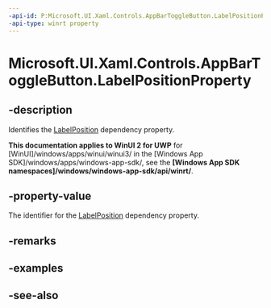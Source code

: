 ```yaml
---
-api-id: P:Microsoft.UI.Xaml.Controls.AppBarToggleButton.LabelPositionProperty
-api-type: winrt property
---
```


<!-- Property syntax
public Windows.UI.Xaml.DependencyProperty LabelPositionProperty { get; }
-->

# Microsoft.UI.Xaml.Controls.AppBarToggleButton.LabelPositionProperty

## -description
Identifies the [LabelPosition](appbartogglebutton_labelposition.md) dependency property.

**This documentation applies to WinUI 2 for UWP** for [WinUI]/windows/apps/winui/winui3/ in the [Windows App SDK]/windows/apps/windows-app-sdk/, see the **[Windows App SDK namespaces]/windows/windows-app-sdk/api/winrt/**.

## -property-value
The identifier for the [LabelPosition](appbartogglebutton_labelposition.md) dependency property.

## -remarks

## -examples

## -see-also
